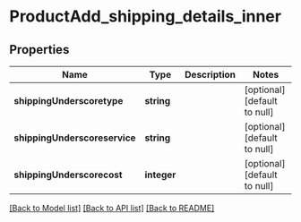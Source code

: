 # ProductAdd_shipping_details_inner

## Properties
Name | Type | Description | Notes
------------ | ------------- | ------------- | -------------
**shippingUnderscoretype** | **string** |  | [optional] [default to null]
**shippingUnderscoreservice** | **string** |  | [optional] [default to null]
**shippingUnderscorecost** | **integer** |  | [optional] [default to null]

[[Back to Model list]](../README.md#documentation-for-models) [[Back to API list]](../README.md#documentation-for-api-endpoints) [[Back to README]](../README.md)


